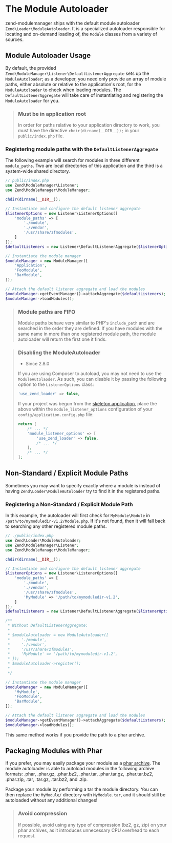# The Module Autoloader

zend-modulemanager ships with the default module autoloader
`Zend\Loader\ModuleAutoloader`. It is a specialized autoloader responsible for
locating and on-demand loading of, the `Module` classes from a variety of
sources.

## Module Autoloader Usage

By default, the provided `Zend\ModuleManager\Listener\DefaultListenerAggregate`
sets up the `ModuleAutoloader`; as a developer, you need only provide an array
of module paths, either absolute or relative to the application's root, for the
`ModuleAutoloader` to check when loading modules. The `DefaultListenerAggregate`
will take care of instantiating and registering the `ModuleAutoloader` for you.

> ### Must be in application root
>
> In order for paths relative to your application directory to work, you must
> have the directive `chdir(dirname(__DIR__));` in your `public/index.php` file.

### Registering module paths with the `DefaultListenerAggregate`

The following example will search for modules in three different `module_paths`.
Two are local directories of this application and the third is a system-wide
shared directory.

```php
// public/index.php
use Zend\ModuleManager\Listener;
use Zend\ModuleManager\ModuleManager;

chdir(dirname(__DIR__));

// Instantiate and configure the default listener aggregate
$listenerOptions = new Listener\ListenerOptions([
    'module_paths' => [
        './module',
        './vendor',
        '/usr/share/zfmodules',
    ]
]);
$defaultListeners = new Listener\DefaultListenerAggregate($listenerOptions);

// Instantiate the module manager
$moduleManager = new ModuleManager([
    'Application',
    'FooModule',
    'BarModule',
]);

// Attach the default listener aggregate and load the modules
$moduleManager->getEventManager()->attachAggregate($defaultListeners);
$moduleManager->loadModules();
```

> ### Module paths are FIFO
>
> Module paths behave very similar to PHP's `include_path` and are searched in
> the order they are defined. If you have modules with the same name in more
> than one registered module path, the module autoloader will return the first
> one it finds.

> ### Disabling the ModuleAutoloader
>
> - Since 2.8.0
>
> If you are using Composer to autoload, you may not need to use the
> `ModuleAutolaoder`. As such, you can disable it by passing the following
> option to the `ListenerOptions` class:
>
> ```php
> 'use_zend_loader' => false,
> ```
>
> If your project was begun from the [skeleton application](https://github.com/zendframework/ZendSkeletonApplication),
> place the above within the `module_listener_options` configuration of your
> `config/application.config.php` file:
>
> ```php
> return [
>     /* ... */
>     'module_listener_options' => [
>         'use_zend_loader' => false,
>         /* ... */
>     ],
>     /* ... */
> ];
> ```

## Non-Standard / Explicit Module Paths

Sometimes you may want to specify exactly where a module is instead of having
`Zend\Loader\ModuleAutoloader` try to find it in the registered paths.

### Registering a Non-Standard / Explicit Module Path

In this example, the autoloader will first check for `MyModule\Module` in
`/path/to/mymoduledir-v1.2/Module.php`. If it's not found, then it will fall
back to searching any other registered module paths.

```php
// ./public/index.php
use Zend\Loader\ModuleAutoloader;
use Zend\ModuleManager\Listener;
use Zend\ModuleManager\ModuleManager;

chdir(dirname(__DIR__));

// Instantiate and configure the default listener aggregate
$listenerOptions = new Listener\ListenerOptions([
    'module_paths' => [
        './module',
        './vendor',
        '/usr/share/zfmodules',
        'MyModule' => '/path/to/mymoduledir-v1.2',
    ]
]);
$defaultListeners = new Listener\DefaultListenerAggregate($listenerOptions);

/**
 * Without DefaultListenerAggregate:
 *
 * $moduleAutoloader = new ModuleAutoloader([
 *     './module',
 *     './vendor',
 *     '/usr/share/zfmodules',
 *     'MyModule' => '/path/to/mymoduledir-v1.2',
 * ]);
 * $moduleAutoloader->register();
 *
 */

// Instantiate the module manager
$moduleManager = new ModuleManager([
    'MyModule',
    'FooModule',
    'BarModule',
]);

// Attach the default listener aggregate and load the modules
$moduleManager->getEventManager()->attachAggregate($defaultListeners);
$moduleManager->loadModules();
```

This same method works if you provide the path to a phar archive.

## Packaging Modules with Phar

If you prefer, you may easily package your module as a
[phar archive](http://php.net/phar). The module autoloader is able to autoload
modules in the following archive formats: .phar, .phar.gz, .phar.bz2, .phar.tar,
.phar.tar.gz, .phar.tar.bz2, .phar.zip, .tar, .tar.gz, .tar.bz2, and .zip.

Package your module by performing a tar the module directory. You can then
replace the `MyModule/` directory with `MyModule.tar`, and it should still be
autoloaded without any additional changes!

> ### Avoid compression
>
> If possible, avoid using any type of compression (bz2, gz, zip) on your phar
> archives, as it introduces unnecessary CPU overhead to each request.
